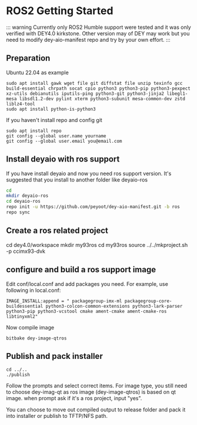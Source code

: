 # ROS2 Getting Started

::: warning
Currently only ROS2 Humble support were tested and it was only verified with DEY4.0  kirkstone. Other version may of DEY may work but you need to modify dey-aio-manifest repo and try by your own effort.
:::
## Preparation  
Ubuntu 22.04 as example
```
sudo apt install gawk wget file git diffstat file unzip texinfo gcc build-essential chrpath socat cpio python3 python3-pip python3-pexpect xz-utils debianutils iputils-ping python3-git python3-jinja2 libegl1-mesa libsdl1.2-dev pylint xterm python3-subunit mesa-common-dev zstd liblz4-tool
sudo apt install python-is-python3
```
If you haven't install repo and config git 
```
sudo apt install repo
git config --global user.name yourname
git config --global user.email you@email.com
```

## Install deyaio with ros support
If you have install deyaio and now you need ros support version. It's suggested that you install to another folder like deyaio-ros
```bash
cd
mkdir deyaio-ros
cd deyaio-ros
repo init -u https://github.com/peyoot/dey-aio-manifest.git -b ros
repo sync
```

## Create a ros related project
cd dey4.0/workspace
mkdir my93ros
cd my93ros
source ../../mkproject.sh -p ccimx93-dvk

## configure and build a ros support image
Edit conf/local.conf and add packages you need. For example, use following in local.conf:
```
IMAGE_INSTALL:append = " packagegroup-imx-ml packagegroup-core-buildessential python3-colcon-common-extensions python3-lark-parser python3-pip python3-vcstool cmake ament-cmake ament-cmake-ros libtinyxml2"
```
Now compile image
```
bitbake dey-image-qtros
```

## Publish and pack installer
```
cd ../..
./publish
```
Follow the prompts and select correct items. For image type, you still need to choose dey-imag-qt as ros image (dey-image-qtros) is based on qt image.
when prompt ask if it's a ros project, input "yes".

You can choose to move out compiled output to release folder and pack it into installer or publish to TFTP/NFS path.

